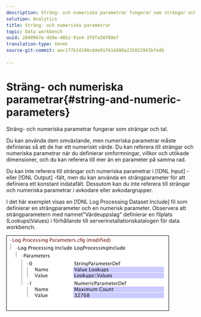 ```yaml
---
description: Sträng- och numeriska parametrar fungerar som strängar och tal.
solution: Analytics
title: Sträng- och numeriska parametrar
topic: Data workbench
uuid: 2840967e-dd9e-40b2-91e4-3fdfa38f88e7
translation-type: tm+mt
source-git-commit: aec1f7b14198cdde91f61d490a235022943bfedb

---
```



# Sträng- och numeriska parametrar{#string-and-numeric-parameters}

Sträng- och numeriska parametrar fungerar som strängar och tal.

Du kan använda dem omväxlande, men numeriska parametrar måste definieras så att de har ett numeriskt värde. Du kan referera till strängar och numeriska parametrar när du definierar omformningar, villkor och utökade dimensioner, och du kan referera till mer än en parameter på samma rad.

Du kan inte referera till strängar och numeriska parametrar i [!DNL Input] - eller [!DNL Output] -fält, men du kan använda en strängparameter för att definiera ett konstant indatafält. Dessutom kan du inte referera till strängar och numeriska parametrar i avkodare eller avkodargrupper.

I det här exemplet visas en [!DNL Log Processing Dataset Include] fil som definierar en strängparameter och en numerisk parameter. Observera att strängparametern med namnet&quot;Värdeuppslag&quot; definierar en filplats (Lookups\Values) i förhållande till serverinstallationskatalogen för data workbench.

![](assets/cfg_Parameters_StringNumeric.png)

